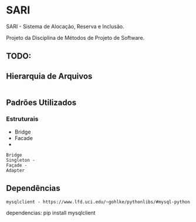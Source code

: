 # SARI
SARI - Sistema de Alocação, Reserva e Inclusão.

Projeto da Disciplina de Métodos de Projeto de Software.

## TODO:


## Hierarquia de Arquivos
```text
```

## Padrões Utilizados
### Estruturais 
* Bridge
* Facade
* 
```
Bridge
Singleton - 
Façade - 
Adapter

```

## Dependências
```text
mysqlclient - https://www.lfd.uci.edu/~gohlke/pythonlibs/#mysql-python
```
dependencias: pip install mysqlclient
